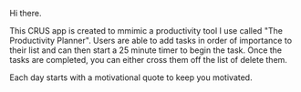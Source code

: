 Hi there. 

This CRUS app is created to mmimic a productivity tool I use called "The Productivity Planner". Users are able to add tasks in order of importance to their list and can then start a 25 minute timer to begin the task. Once the tasks are completed, you can either cross them off the list of delete them. 

Each day starts with a motivational quote to keep you motivated. 